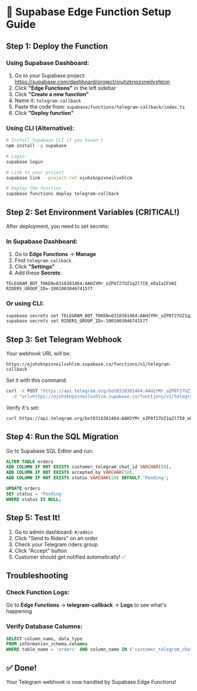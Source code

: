 # 🚀 Supabase Edge Function Setup Guide

## Step 1: Deploy the Function

### Using Supabase Dashboard:

1. Go to your Supabase project: https://supabase.com/dashboard/project/ojuhzknpzxneilvxhlcm
2. Click **"Edge Functions"** in the left sidebar
3. Click **"Create a new function"**
4. Name it: `telegram-callback`
5. Paste the code from: `supabase/functions/telegram-callback/index.ts`
6. Click **"Deploy function"**

### Using CLI (Alternative):

```bash
# Install Supabase CLI if you haven't
npm install -g supabase

# Login
supabase login

# Link to your project
supabase link --project-ref ojuhzknpzxneilvxhlcm

# Deploy the function
supabase functions deploy telegram-callback
```

## Step 2: Set Environment Variables (CRITICAL!)

After deployment, you need to set secrets:

### In Supabase Dashboard:

1. Go to **Edge Functions** → **Manage**
2. Find `telegram-callback`
3. Click **"Settings"**
4. Add these **Secrets**:

```
TELEGRAM_BOT_TOKEN=8318381464:AAH2YMr_oZP8f27UZ1q2l7I0_eOaIaIFVWI
RIDERS_GROUP_ID=-1001003046741577
```

### Or using CLI:

```bash
supabase secrets set TELEGRAM_BOT_TOKEN=8318381464:AAH2YMr_oZP8f27UZ1q2l7I0_eOaIaIFVWI
supabase secrets set RIDERS_GROUP_ID=-1001003046741577
```

## Step 3: Set Telegram Webhook

Your webhook URL will be:
```
https://ojuhzknpzxneilvxhlcm.supabase.co/functions/v1/telegram-callback
```

Set it with this command:

```bash
curl -X POST "https://api.telegram.org/bot8318381464:AAH2YMr_oZP8f27UZ1q2l7I0_eOaIaIFVWI/setWebhook" \
  -d "url=https://ojuhzknpzxneilvxhlcm.supabase.co/functions/v1/telegram-callback"
```

Verify it's set:
```bash
curl https://api.telegram.org/bot8318381464:AAH2YMr_oZP8f27UZ1q2l7I0_eOaIaIFVWI/getWebhookInfo
```

## Step 4: Run the SQL Migration

Go to Supabase SQL Editor and run:

```sql
ALTER TABLE orders 
ADD COLUMN IF NOT EXISTS customer_telegram_chat_id VARCHAR(50),
ADD COLUMN IF NOT EXISTS accepted_by VARCHAR(50),
ADD COLUMN IF NOT EXISTS status VARCHAR(20) DEFAULT 'Pending';

UPDATE orders 
SET status = 'Pending' 
WHERE status IS NULL;
```

## Step 5: Test It!

1. Go to admin dashboard: `#/admin`
2. Click "Send to Riders" on an order
3. Check your Telegram riders group
4. Click "Accept" button
5. Customer should get notified automatically! ✅

## Troubleshooting

### Check Function Logs:
Go to **Edge Functions** → **telegram-callback** → **Logs** to see what's happening

### Verify Database Columns:
```sql
SELECT column_name, data_type 
FROM information_schema.columns 
WHERE table_name = 'orders' AND column_name IN ('customer_telegram_chat_id', 'accepted_by', 'status');
```

## ✅ Done!

Your Telegram webhook is now handled by Supabase Edge Functions!

